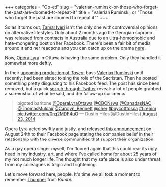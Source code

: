 +++
categories = "Op-ed"
slug = "valerian-ruminski-or-those-who-forget-the-past-are-doomed-to-repeat-it"
title = "Valerian Ruminski, or &quot;Those who forget the past are doomed to repeat it&quot;"
+++

So as it turns out, [Tamar Iveri](/desdemona-down/) isn't the only one with controversial opinions on alternative lifestyles.
Only about 2 months ago the Georgian soprano was released from contracts in Australia due to an ultra-homophobic and hate-mongering post on her Facebook. There's been a fair bit of media around it and her reactions and you can catch up on the drama [here](/desdemona-down/).

Now, [Opera Lyra](https://operalyra.ca/) in Ottawa is having the same problem. Only they handled it somewhat more deftly.

In their [upcoming production of _Tosca_,](https://operalyra.ca/upcoming-season/tosca/) bass [Valerian Ruminski](https://twitter.com/search?q=%23ValerianRuminski&src=tyah) until recently, had been slated to sing the role of the Sacristan. Then he posted something pretty disgusting to his Facebook feed. The post has since been removed, but a quick [search through Twitter](https://twitter.com/search?q=valerian%20ruminski&src=typd) reveals a lot of people grabbed a screenshot of what he said, and the follow-up comments:

> bigoted baritone [@OperaLyraOttawa](https://twitter.com/OperaLyraOttawa) [@CBCNews](https://twitter.com/CBCNews) [@CanadasNAC](https://twitter.com/CanadasNAC) [@ThomasMulcair](https://twitter.com/ThomasMulcair) [@Carolyn_Bennett](https://twitter.com/Carolyn_Bennett) [@cher](https://twitter.com/cher) [#boycotttosca](https://twitter.com/hashtag/boycotttosca?src=hash) [#firehim](https://twitter.com/hashtag/firehim?src=hash) [pic.twitter.com/0nq2MDF4uO](http://t.co/0nq2MDF4uO)
> — Dustin Hiles (@DustinHiles) [August 23, 2014](https://twitter.com/DustinHiles/statuses/503008165907431424)

Opera Lyra acted swiftly and justly, and released[ this announcement ](https://www.facebook.com/operalyraottawa/posts/10153100362834202)on August 24th to their Facebook page stating the companies belief in their relationship with the diverse communities that support their organization.

As a gay opera singer myself, I'm floored again that this could rear its ugly head in my industry, art, and where I've called home for about 25 years of my not much longer life. The thought that my safe place is also under threat from my colleagues is tragic and frightening.

Let's move forward here, people. It's time we all took a moment to remember [Thumper](https://www.youtube.com/watch?v=nGt9jAkWie4) from _Bambi_.
